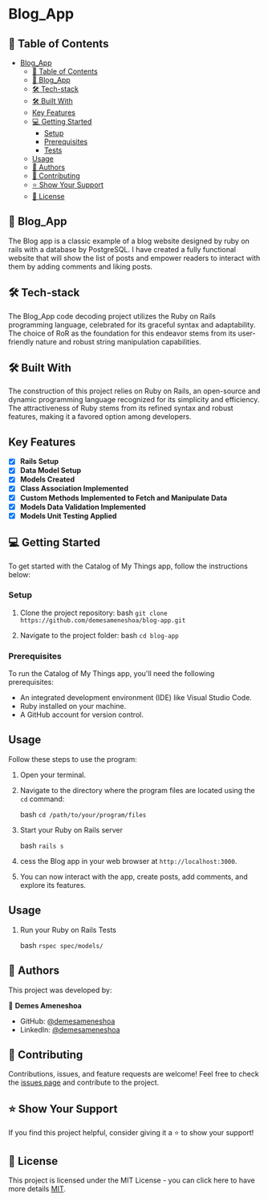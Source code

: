 # Blog_App

## 📗 Table of Contents

- [Blog\_App](#blog_app)
  - [📗 Table of Contents](#-table-of-contents)
  - [📖 Blog\_App ](#-blog_app-)
  - [🛠 Tech-stack ](#-tech-stack-)
  - [🛠 Built With ](#-built-with-)
  - [Key Features ](#key-features-)
  - [💻 Getting Started ](#-getting-started-)
    - [Setup ](#setup-)
    - [Prerequisites ](#prerequisites-)
    - [Tests ](#tests-)
  - [Usage ](#usage-)
  - [👥 Authors ](#-authors-)
  - [🤝 Contributing ](#-contributing-)
  - [⭐️ Show Your Support ](#️-show-your-support-)
  - [📜 License ](#-license-)

## 📖 Blog_App <a name="about-project"></a>

The Blog app is a classic example of a blog website designed by ruby on rails with a database by PostgreSQL. I have created a fully functional website that will show the list of posts and empower readers to interact with them by adding comments and liking posts.

## 🛠 Tech-stack <a name="tech-stack"></a>

The Blog_App code decoding project utilizes the Ruby on Rails programming language, celebrated for its graceful syntax and adaptability. The choice of RoR as the foundation for this endeavor stems from its user-friendly nature and robust string manipulation capabilities.


## 🛠 Built With <a name="built-with"></a>

The construction of this project relies on Ruby on Rails, an open-source and dynamic programming language recognized for its simplicity and efficiency. The attractiveness of Ruby stems from its refined syntax and robust features, making it a favored option among developers.

## Key Features <a name="key-features"></a>
- [x] **Rails Setup**
- [x] **Data Model Setup**
- [x] **Models Created**
- [x] **Class Association Implemented**
- [x] **Custom Methods Implemented to Fetch and Manipulate Data**
- [x] **Models Data Validation Implemented**
- [x] **Models Unit Testing Applied**

## 💻 Getting Started <a name="getting-started"></a>

To get started with the Catalog of My Things app, follow the instructions below:

### Setup <a name="setup"></a>

1. Clone the project repository:
   bash
   `git clone https://github.com/demesameneshoa/blog-app.git`
   

2. Navigate to the project folder:
   bash
   `cd blog-app`

   

### Prerequisites <a name="prerequisites"></a>

To run the Catalog of My Things app, you'll need the following prerequisites:

- An integrated development environment (IDE) like Visual Studio Code.
- Ruby installed on your machine.
- A GitHub account for version control.

## Usage <a name="usage"></a>

Follow these steps to use the program:

1. Open your terminal.
2. Navigate to the directory where the program files are located using the `cd` command:

   bash
   `cd /path/to/your/program/files`
   

3. Start your Ruby on Rails server

   bash
   `rails s`


4. cess the Blog app in your web browser at `http://localhost:3000`.

5. You can now interact with the app, create posts, add comments, and explore its features.

## Usage <a name="tests"></a>

1. Run your Ruby on Rails Tests

   bash
   `rspec spec/models/`
## 👥 Authors <a name="authors"></a>

This project was developed by:

👤 **Demes Ameneshoa**
-   GitHub: [@demesameneshoa](https://github.com/demesameneshoa)
-   LinkedIn: [@demesameneshoa](https://www.linkedin.com/in/demesameneshoa/)

## 🤝 Contributing <a name="contributing"></a>

Contributions, issues, and feature requests are welcome! Feel free to check the [issues page](https://github.com/demesameneshoa/blog-app/issues) and contribute to the project.

## ⭐️ Show Your Support <a name="support"></a>

If you find this project helpful, consider giving it a ⭐️ to show your support!

## 📜 License <a name="license"></a>

This project is licensed under the MIT License - you can click here to have more details [MIT](MIT.md).